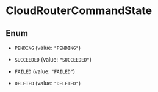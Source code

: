 

# CloudRouterCommandState

## Enum


* `PENDING` (value: `"PENDING"`)

* `SUCCEEDED` (value: `"SUCCEEDED"`)

* `FAILED` (value: `"FAILED"`)

* `DELETED` (value: `"DELETED"`)



